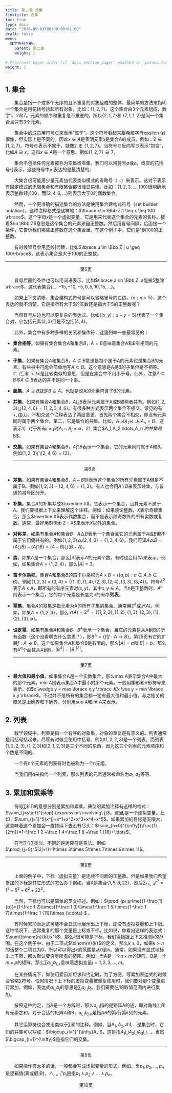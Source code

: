 ```yaml
---
title: 第二章 合集
linktitle: 合集
toc: true
type: docs
date: "2020-09-03T00:00:00+01:00"
draft: false
menu:
  数学符号手册:
    parent: 第二章
    weight: 1

# Prev/next pager order (if `docs_section_pager` enabled in `params.toml`)
weight: 1
---
```


## 1. 集合

　　集合是指一个或多个无序的且不重复的对象组成的整体。最简单的方法来指明一个集合是用花括号括起所有对象，比如：$\lbrace 1,2,7\rbrace$。这个集合由3个元素组成，数字1、2和7。元素的顺序和重复是不重要的，所以$\lbrace 2, 1, 7 \rbrace$和 $\lbrace 7,1,1,2\rbrace$是同一个集合且只有3个元素。 

　　集合中的成员用符号$\in$来表示“属于”。这个符号看起来跟希腊字母epsilon ($\epsilon$)很像，但实际上是不同的。因此$x \in A$是表明元素$x$是集合$A$的成员。例如：$2 \in \lbrace 1,2,7\rbrace$。符号$\notin$表示不属于，就像$2 \notin \lbrace1,2,7\rbrace$。当符号$\in$反向写$\ni$表示“包含”，比如$A \ni x$。这和$x \in A$是一个意思。例如$\lbrace1,2,7\rbrace \ni 7$。

　　集合不包括任何元素被称为空集或零集。我们可以用符号$\emptyset$或$\varnothing$，或空的花括号$\lbrace \rbrace$表示。这些符号中$\varnothing$ 表达的是最清楚的。

　　大集合很可能用少量元素加代表类似模式的省略号（$\ldots$）来表示。这对于表示有固定模式的无限集合和有限集合都很浅显易懂。比如：$\lbrace1,2,3,\ldots,100\rbrace$很明确地表示整数1到100，而$\lbrace2,4,6,\ldots\rbrace$则表示大于0的偶数集合。

　　然而，一个更准确的描述集合的方法是使用集合建构式符号（set builder notation）。这种注释格式是这样的：$\lbrace x\in \Bbb Z:1 \leq x \leq 100 \rbrace$。这个字母$x$是一个虚拟变量，它是用来代表这个集合的元素的名称。接着$\in \Bbb Z$意思是这个集合的元素来自正整数。然后用冒号间隔，后面接一个条件，它告诉我们哪些正整数在这个集合里。在这个例子中，它们是1到100的正整数。

　　有时候冒号会用竖线$|$代替，比如$\lbrace u \in \Bbb Z | u \geq 100\rbrace$，这表示集合是大于100的正整数。

---

<center> 第5页 </center>

　　冒号后面的条件也可以用词语表示。比如$\lbrace a \in \Bbb Z: a能被5整除\rbrace$，这代表集合$\lbrace\ldots,-15,-10,-5,0,5,10,15,\ldots\rbrace$。

　　如果上下文清晰，集合建构式符号是可以省略冒号的左边。$\lbrace n:n>5\rbrace$，这个表达的就不清楚，它是指所有大于5的实数还是指大于5的正整数呢？

　　当然冒号左边也可以更复杂的表达式。比如$\lbrace(x,y):x+y=5\rbrace$代表了一个集合对，它包括元素$(2,3)$但是不包括$(4,4)$。

　　此外，集合中有多种多样的关系和操作符，这里列举一些最常见的：

- **集合相等**。如果有集合集合$A$和集合$B$，$A=B$意味着集合$A$和$B$有相同的元素。

- **子集**。如果有集合$A$和集合$B$，$A \subseteq B$意思是每个属于A的元素也是集合B的元素。有些书中可能会简单地写$A \subset B$。这个意思是A是B的子集但是不相等。$\subset / \subseteq$和$</\leq$是比较类似的意思，但是在集合中不用小于号。此外，注意$A \subseteq B$与$A\in B$表达的并不是同一个事。

- **超集**。$A \supseteq B$就是$B \subseteq A$。也就是说A的元素包含了B的元素。

- **并集**。如果有集合$A$和集合$B$，$A \bigcup B$表示元素属于A或B或两者共有。例如$\lbrace1,2,3\rbrace\bigcup \lbrace2,4,6\rbrace=\lbrace1,2,3,4,6\rbrace$。有很多种方式表示两个集合不相交。常见的有$+,\bigoplus,\biguplus$。不相交这个注释表达了两层意思。首先两个集合不相交，即没有元素同时属于两个集合。第二，它是集合的并集。比如，$A_1 \biguplus A_2 \biguplus \ldots \biguplus A_n =B$，这表示1）对于所有$i\neq j$时$A_i \cap A_j = \emptyset$，2）集合$A_1,A_2,\ldots,A_n $的并集是$B$。

- **交集**。如果有集合$A$和集合$B$，$A \bigcap B$表示一个集合，它的元素同时属于$A$和$B$。例如$\lbrace 1,2,3 \rbrace \bigcap \lbrace 2,4,6 \rbrace = \lbrace 2 \rbrace$。

  ---

  <center> 第6页 </center>

- **差集**。如果有集合$A$和集合$B$，$A-B$则表示这个集合的所有元素属于A但是不属于B。例如$\lbrace 1,2,3 \rbrace - \lbrace 2,4,6 \rbrace = \lbrace 1,3 \rbrace$。有人也会用$A \setminus B$来表示并集，与普通的减号区分开。

- **补集**。集合$A$的补集写成$\overline A$。它表示一个集合，且其元素不属于$A$。我们要根据上下文来理解这个注释。例如：如果谈论整数，$X$表示奇数集合，那么$\overline X$表示偶数集合，而不是表示除奇数外的所有实数或复数。通常，最好用$\Bbb Z - X$来表示$X$以外的集合。

- **对称差**。如果有集合$A$和集合$B$，$A \triangle B$表示一个集合且它的元素属于$A$或$B$但不属于它们俩共有的。例如$\lbrace 1,2,3 \rbrace \triangle \lbrace 2,4,6 \rbrace = \lbrace 1,3,4,6 \rbrace$。我们可知$A \triangle B = (A \bigcup B)-(A \bigcap B)=(A-B) \bigcup (B-A)$。

- **势**。如果$A$是一个集合，那么$|A|$表示$A$的元素个数，有时也会用$\#A$来表示。例如，如果集合$A = \lbrace 1,2,4 \rbrace$，那么$|A|=3$。

- **笛卡尔乘积**。集合$A$和集合$B$的笛卡尔乘积为$A \times B = \lbrace (a,b):a \in A,b\in B \rbrace$。例如$\lbrace 1,2,3 \rbrace \times \lbrace 3,4 \rbrace = \lbrace (1,3),(1,4),(2,3),(2,4),(3,3),(3,4) \rbrace$。符号$A^2$表示$A \times A$，即所有的有序元素对$(x,y)$，其中$x,y \in A$。当$n$是正整数时，$A^n$则表示一个集合，它的每个元素是长度为n的有序**列表**。

- **幂集**。集合$A$的幂集是指元素为A的所有子集的集合。通常用$2^A$或$\mathcal P(A)$。例如，如果$A=\lbrace 1,2,3 \rbrace$，那么$\mathcal P(A)=2^A=\left \lbrace \lbrace 1,2,3 \rbrace,\lbrace 1,2\rbrace,\lbrace 1,3 \rbrace,\lbrace 2,3 \rbrace,\lbrace 1 \rbrace,\lbrace 2 \rbrace,\lbrace 3 \rbrace,\emptyset \right \rbrace$。

- **设定幂**。如果有集合$A$和集合$B$，$B^A$表示一个集合，且它的元素是从A到B的所有函数（这个没看明白什么意思？），即$B^A = \lbrace f | f:A \to B\rbrace$。第25页有它的扩展$f:A \to B$。这个如果集合$A$和集合$B$是有限的，那么$|A|=a$和$|B|=b$，那么有$b^a$个函数从A到B，$|B^A|=|B|^{|A|}$。

  ---
<center> 第7页 </center>


- **最大值和最小值**。如果集合A是一个实数集合，那么max A表示集合A中最大的那个元素，min A则表示集合A中最小的那个元素。一般用楔形和V形符号来表示，如$x \wedge y = max \lbrace x,y \rbrace $和$x \vee y = min \lbrace x,y \rbrace$。不过并不是所有的集合都一定有最大值和最小值。与之相关的概念是上确界和下确界，分别用sup A和inf A来表示。

## 2. 列表

　　数学领域中，列表是指一个有序的对象集，对象的重复是有意义的。列表通常是用括号括起来，尽管有时候会使用中括号。例如$(1,2,2,3)$是一个列表。而列表$(1,2,2,3), (1,2,3)$和$(2,1,2,3)$是三个不同的东西，因为这三个列表的元素顺序和个数是不同的。

　　一个有n个元素的列表有时也被称为一个n元组。

　　当我们用$a$来指代一个列表，那么列表的元素通常被命名为$a_1,a_2$等等。

## 3. 累加和累乘等

　　符号$\sum$和$\prod$的意思分别是累加和累乘。典型的累加注释有这样的格式：$\sum_{j=start}^{stop} {expression\ involving\ j}$。这里$j$是一个虚拟变量。比如：$\sum_{j=1}^5{x^j}=x^1+x^2+x^3+x^4+x^5$。如果累加的目标是无限大，这意味着这个累加会一直持续下去没有尽头：$\sum_{n=0}^{\infty}{\frac{1}{2^n}}=1+\frac 1 2 +\frac 1 4+\frac 1 8 +\frac 1 {16}+\ldots$。

　　符号$\prod$与$\sum$类似，不同的是运算符是乘法。例如$\prod_{j=0}^5(2j+1)=1\times 3\times 5\times 7\times 9\times 11$。

---

<center> 第8页 </center>

　　上面的例子中，下标（虚拟变量）是连续不间断的正整数。但是如果我们希望累加的下标是其它形式的怎么办？例如，当$A$是集合$\lbrace 1,5,6,22 \rbrace$，然后$\sum_{t \in A}{t^2}=1^2+5^2+6^2+22^2$。

　　当然，下标也可以是简单的英文描述。例如：$\prod_{p\ prime}{1-\frac{1}{p}}=(1-\frac 1 2)\times(1-\frac 1 3)\times(1-\frac 1 5)\times(1-\frac 1 7)\times(1-\frac 1 {11})\times {\cdots} $ 。

　　有时候累加表达式可能不会显式地展示出上下标，即没有虚拟变量和上下限。这种情况下，通常重复的那个变量是上标或下标。比如说，你看出这样的表达式：$\sum{\binom{n}{k}}x^k$，那么$k$很可能是下标。我们得根据上下文推测$k$的范围。在这个例子中，由于二项式$\binom{n}{k}$的定义，那么$k \geq 0$，如果$k >n$的话整个二项式为0，所以可以得出$k$的范围是从0到$n$。通常，如果没有显式地标出上下限，那么默认要穷尽所有的范围。例如，当A是一个$n\times m$的矩阵，B是一个$m\times p$的矩阵，那么$\sum{a_{i,j}}{b_{j,k}}$意味着虚拟变量$j=1,2,3,\ldots,m$。

　　在某些情况下，如使用爱因斯坦求和约定时，为了方便，写累加表达式的时候会省略$\sum$符号。任何情况下上下标的虚拟变量被重复使用时，我们要对那个变量进行累加。例如，表达式$a_{i,j}b_j$的意思是$\sum_j{a_{i,j}}b_j$，我们需要在$j$的取值范围内进行累加。

　　按照这种约定，当A是一个方阵时，那么$a_{i,i}$指的是矩阵A的迹，即对角线上所有元素之和。对于合适的矩阵A和B，$a_{i,j}b_{j,k}$是指$AB$的第$i$行第$k$列的元素。

　　其它运算符也会使用类似于$\sum$和的注释。例如，当$A_1,A_2,A3,\ldots$是集合时，它们的并集可以写成：$\bigcup_{i=1}^{\infty}A_i$，这是指$A_1 \bigcup A_2\bigcup A_3\bigcup \ldots$。当然$\bigcap_{i=1}^{\infty}$是指它们的交集。

---

<center> 第9页 </center>

　　如果操作符太多的话，一般都会写成虚拟变量的形式。例如，当$p_1,p_2,\ldots,p_n$是逻辑值(真或假)时，$\wedge_{i=1}^n{p_i}$是指$p_1 \wedge p_2 \wedge \ldots \wedge p_n$。

<center> 第10页 </center>

